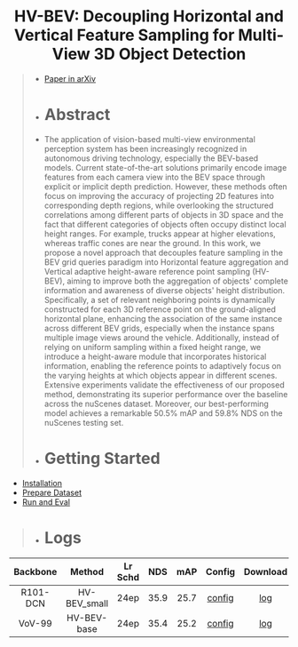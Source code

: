 <div align="center">   
  
# HV-BEV: Decoupling Horizontal and Vertical Feature Sampling for Multi-View 3D Object Detection
</div>

> - [Paper in arXiv](https://arxiv.org/pdf/2412.18884)
>
> - # Abstract
> - The application of vision-based multi-view environmental perception system has been increasingly recognized in autonomous driving technology, especially the BEV-based models. Current state-of-the-art solutions primarily encode image features from each camera view into the BEV space through explicit or implicit depth prediction. However, these methods often focus on improving the accuracy of projecting 2D features into corresponding depth regions, while overlooking the structured correlations among different parts of objects in 3D space and the fact that different categories of objects often occupy distinct local height ranges. For example, trucks appear at higher elevations, whereas traffic cones are near the ground. In this work, we propose a novel approach that decouples feature sampling in the BEV grid queries paradigm into Horizontal feature aggregation and Vertical adaptive height-aware reference point sampling (HV-BEV), aiming to improve both the aggregation of objects' complete information and awareness of diverse objects' height distribution. Specifically, a set of relevant neighboring points is dynamically constructed for each 3D reference point on the ground-aligned horizontal plane, enhancing the association of the same instance across different BEV grids, especially when the instance spans multiple image views around the vehicle. Additionally, instead of relying on uniform sampling within a fixed height range, we introduce a height-aware module that incorporates historical information, enabling the reference points to adaptively focus on the varying heights at which objects appear in different scenes. Extensive experiments validate the effectiveness of our proposed method, demonstrating its superior performance over the baseline across the nuScenes dataset. Moreover, our best-performing model achieves a remarkable 50.5\% mAP and 59.8\% NDS on the nuScenes testing set.
>
> - # Getting Started
- [Installation](docs/install.md) 
- [Prepare Dataset](docs/prepare_dataset.md)
- [Run and Eval](docs/getting_started.md)

> - # Logs
| Backbone | Method | Lr Schd | NDS | mAP | Config | Download |
| :---: | :---: | :---: | :---: | :---:|:---:| :---: |
| R101-DCN | HV-BEV_small | 24ep | 35.9 | 25.7 |[config](projects/configs/bevformer/bevformer_small.py) | [log](log/Res101_small.log) |
| VoV-99| HV-BEV-base| 24ep | 35.4 | 25.2 |[config](projects/configs/bevformer/bevformer_base.py) | [log](log/vov_base.log)| 
